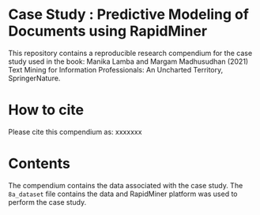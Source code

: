 # Case Study : Predictive Modeling of Documents using RapidMiner

This repository contains a reproducible research compendium for the case study used in the book:
Manika Lamba and Margam Madhusudhan (2021) Text Mining for Information Professionals: An Uncharted Territory, SpringerNature.

# How to cite
Please cite this compendium as: xxxxxxx

# Contents
The compendium contains the data associated with the case study. The `8a_dataset` file contains the data and RapidMiner platform was used to perform the case study.
